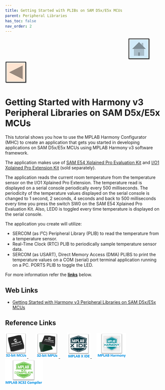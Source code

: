 ```yaml
---
title: Getting Started with PLIBs on SAM D5x/E5x MCUs
parent: Peripheral Libraries
has_toc: false
nav_order: 2
---
```


&nbsp;&nbsp;&nbsp;&nbsp;&nbsp;&nbsp;&nbsp;&nbsp;&nbsp;&nbsp;&nbsp;&nbsp;&nbsp;&nbsp;&nbsp;&nbsp;&nbsp;&nbsp;&nbsp;&nbsp;&nbsp;&nbsp;&nbsp;&nbsp;&nbsp;&nbsp;&nbsp;&nbsp; &nbsp;&nbsp;&nbsp;&nbsp;&nbsp;&nbsp;&nbsp;&nbsp;&nbsp;&nbsp;&nbsp;&nbsp;&nbsp;&nbsp;&nbsp;&nbsp;&nbsp;&nbsp;&nbsp;&nbsp;&nbsp;&nbsp;&nbsp;&nbsp;&nbsp;&nbsp;&nbsp;&nbsp;&nbsp;&nbsp;&nbsp;&nbsp;&nbsp;&nbsp;&nbsp;&nbsp;&nbsp;&nbsp;&nbsp;&nbsp;&nbsp;&nbsp;&nbsp;&nbsp;&nbsp;&nbsp;&nbsp;&nbsp;&nbsp;&nbsp;&nbsp;&nbsp;&nbsp;&nbsp;&nbsp;&nbsp;&nbsp;&nbsp;&nbsp;&nbsp;&nbsp;&nbsp;&nbsp;&nbsp;&nbsp;&nbsp;&nbsp;&nbsp;&nbsp;&nbsp;&nbsp;&nbsp;[<img src="../../r_images/quick_home.png" title="Home">](../../readme.md) [<img src="../../r_images/quick_back.png"  title="Back">](../readme.md)
# Getting Started with Harmony v3 Peripheral Libraries on SAM D5x/E5x MCUs

This tutorial shows you how to use the MPLAB Harmony Configurator (MHC) to create an application that gets you started in developing applications on SAM D5x/E5x MCUs using MPLAB Harmony v3 software framework.

The application makes use of <a href="https://www.microchip.com/DevelopmentTools/ProductDetails/ATSAME54-XPRO" target="_blank">SAM E54 Xplained Pro Evaluation Kit</a>
 and <a href="https://www.microchip.com/Developmenttools/ProductDetails/ATIO1-XPRO" target="_blank">I/O1 Xplained Pro Extension Kit</a> (sold separately).

The application reads the current room temperature from the temperature sensor on the I/O1 Xplained Pro Extension. The temperature read is displayed on a serial console periodically every 500 milliseconds. The periodicity of the temperature values displayed on the serial console is changed to 1 second, 2 seconds, 4 seconds and back to 500 milliseconds every time you press the switch SW0 on the SAM E54 Xplained Pro Evaluation Kit. Also, LED0 is toggled every time temperature is displayed on the serial console.

The application you create will utilize:

- SERCOM (as I²C) Peripheral Library (PLIB) to read the temperature from a temperature sensor.
- Real-Time Clock (RTC) PLIB to periodically sample temperature sensor data.
- SERCOM (as USART), Direct Memory Access (DMA) PLIBS to print the temperature values on a COM (serial) port terminal application running on a PC.
PORTS PLIB to toggle the LED.

For more information refer the **[links](#Web-Links)** below.

## <a id="Web-Links"> </a>
## Web Links

- <a href="https://microchipdeveloper.com/harmony3:same54-getting-started-training-module" target="_blank">Getting Started with Harmony v3 Peripheral Libraries on SAM D5x/E5x MCUs</a>



## Reference Links
[<a href="https://www.microchip.com/design-centers/32-bit" target="_blank"> <img src="../../r_images/32_bit_mcus.png"> </a>]()  &nbsp; &nbsp; &nbsp; [<a href="https://www.microchip.com/design-centers/32-bit-mpus" target="_blank"> <img src="../../r_images/32_bit_mpus.png"> </a>]()  &nbsp; &nbsp; &nbsp; [<a href="https://www.microchip.com/mplab/mplab-x-ide" target="_blank"> <img src="../../r_images/mplab_x_ide.png"> </a>]()  &nbsp; &nbsp; [<a href="https://www.microchip.com/mplab/mplab-harmony" target="_blank"> <img src="../../r_images/mplab_harmony.png"> </a>]() [<a href="https://www.microchip.com/mplab/compilers" target="_blank"> <img src="../../r_images/mplab_compiler.png"> </a>]() 

